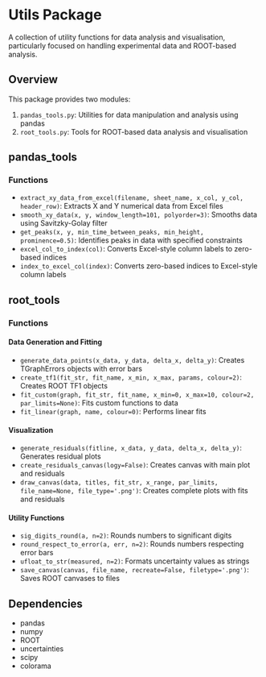 # Utils Package

A collection of utility functions for data analysis and visualisation, particularly focused on handling experimental data and ROOT-based analysis.

## Overview

This package provides two modules:

1. `pandas_tools.py`: Utilities for data manipulation and analysis using pandas
2. `root_tools.py`: Tools for ROOT-based data analysis and visualisation

## pandas_tools

### Functions

- `extract_xy_data_from_excel(filename, sheet_name, x_col, y_col, header_row)`: Extracts X and Y numerical data from Excel files
- `smooth_xy_data(x, y, window_length=101, polyorder=3)`: Smooths data using Savitzky-Golay filter
- `get_peaks(x, y, min_time_between_peaks, min_height, prominence=0.5)`: Identifies peaks in data with specified constraints
- `excel_col_to_index(col)`: Converts Excel-style column labels to zero-based indices
- `index_to_excel_col(index)`: Converts zero-based indices to Excel-style column labels

## root_tools

### Functions

#### Data Generation and Fitting
- `generate_data_points(x_data, y_data, delta_x, delta_y)`: Creates TGraphErrors objects with error bars
- `create_tf1(fit_str, fit_name, x_min, x_max, params, colour=2)`: Creates ROOT TF1 objects
- `fit_custom(graph, fit_str, fit_name, x_min=0, x_max=10, colour=2, par_limits=None)`: Fits custom functions to data
- `fit_linear(graph, name, colour=0)`: Performs linear fits

#### Visualization
- `generate_residuals(fitline, x_data, y_data, delta_x, delta_y)`: Generates residual plots
- `create_residuals_canvas(logy=False)`: Creates canvas with main plot and residuals
- `draw_canvas(data, titles, fit_str, x_range, par_limits, file_name=None, file_type='.png')`: Creates complete plots with fits and residuals

#### Utility Functions
- `sig_digits_round(a, n=2)`: Rounds numbers to significant digits
- `round_respect_to_error(a, err, n=2)`: Rounds numbers respecting error bars
- `ufloat_to_str(measured, n=2)`: Formats uncertainty values as strings
- `save_canvas(canvas, file_name, recreate=False, filetype='.png')`: Saves ROOT canvases to files

## Dependencies

- pandas
- numpy
- ROOT
- uncertainties
- scipy
- colorama
